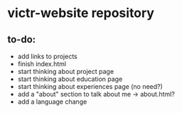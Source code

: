 # victr-website repository

## to-do:

* add links to projects
* finish index.html
* start thinking about project page 
* start thinking about education page 
* start thinking about experiences page (no need?)
* add a "about" section to talk about me -> about.html?
* add a language change